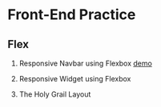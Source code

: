 # Front-End Practice

## Flex

1. Responsive Navbar using Flexbox [demo](https://carpenter42.github.io/frontend-practice/responsive-holy-grail-layout/index.html, "我是标题")

2. Responsive Widget using Flexbox

3. The Holy Grail Layout

